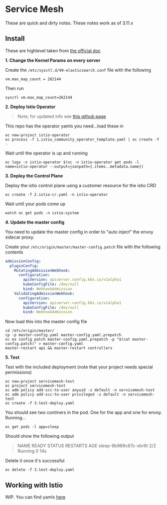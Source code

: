 # Service Mesh

These are quick and dirty notes. These notes work as of 3.11.x

## Install

These are highlevel taken from [the official doc](https://docs.openshift.com/container-platform/3.11/servicemesh-install/servicemesh-install.html#removing-bookinfo-application)

__1. Change the Kernel Params on every server__

Create the `/etc/sysctl.d/99-elasticsearch.conf` file with the following

```
vm.max_map_count = 262144
```

Then run

```
sysctl vm.max_map_count=262144
```

__2. Deploy Istio Operator__

> Note; for updated info see [this github page](https://github.com/Maistra/istio)

This repo has the operator yamls you need...load these in

```
oc new-project istio-operator
oc process -f 1.istio_community_operator_template.yaml | oc create -f -
```

Wait until the operator is up and running

```
oc logs -n istio-operator $(oc -n istio-operator get pods -l name=istio-operator --output=jsonpath={.items..metadata.name})
```

__3. Deploy the Control Plane__

Deploy the istio control plane using a customer resource for the istio CRD

```
oc create -f 2.istio-cr.yaml -n istio-operator
```

Wait until your pods come up

```
watch oc get pods -n istio-system
```

__4. Update the master config__

You need to update the master config in order to "auto inject" the envoy sidecar proxy.

Create your `/etc/origin/master/master-config.patch` file with the following contents

```yaml
admissionConfig:
  pluginConfig:
    MutatingAdmissionWebhook:
      configuration:
        apiVersion: apiserver.config.k8s.io/v1alpha1
        kubeConfigFile: /dev/null
        kind: WebhookAdmission
    ValidatingAdmissionWebhook:
      configuration:
        apiVersion: apiserver.config.k8s.io/v1alpha1
        kubeConfigFile: /dev/null
        kind: WebhookAdmission
```

Now load this into the master config file

```
cd /etc/origin/master/
cp -p master-config.yaml master-config.yaml.prepatch
oc ex config patch master-config.yaml.prepatch -p "$(cat master-config.patch)" > master-config.yaml
master-restart api && master-restart controllers
```

__5. Test__

Test with the included deployment (note that your project needs special permissions)

```
oc new-project servicemesh-test
oc project servicemesh-test
oc adm policy add-scc-to-user anyuid -z default -n servicemesh-test
oc adm policy add-scc-to-user privileged -z default -n servicemesh-test
oc create -f 3.test-deploy.yaml
```

You should see two continers in the pod. One for the app and one for envoy. Running...

```
oc get pods -l app=sleep
```

Should show the following output

> NAME                    READY     STATUS    RESTARTS   AGE
> sleep-9b989c67c-xbr6t   2/2       Running   0          14s


Delete it once it's successful

```
oc delete -f 3.test-deploy.yaml
```

## Working with Istio

WIP. You can find yamls [here](sm-resources/bookinfo)

